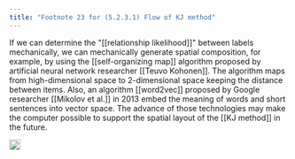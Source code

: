 ```yaml
---
title: "Footnote 23 for (5.2.3.1) Flow of KJ method"
---
```


If we can determine the "[[relationship likelihood]]" between labels mechanically, we can mechanically generate spatial composition, for example, by using the [[self-organizing map]] algorithm proposed by artificial neural network researcher [[Teuvo Kohonen]]. The algorithm maps from high-dimensional space to 2-dimensional space keeping the distance between items. Also, an algorithm [[word2vec]] proposed by Google researcher [[Mikolov et al.]] in 2013 embed the meaning of words and short sentences into vector space. The advance of those technologies may make the computer possible to support the spatial layout of the [[KJ method]] in the future.

<img src='https://scrapbox.io/api/pages/nishio-en/en/icon' alt='en.icon' height="19.5"/>